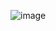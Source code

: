 ![image](https://github.com/VietNguyenlk/www_lab_week7/assets/101538654/f3da90c6-394a-44a2-af65-24445dce1a66)


